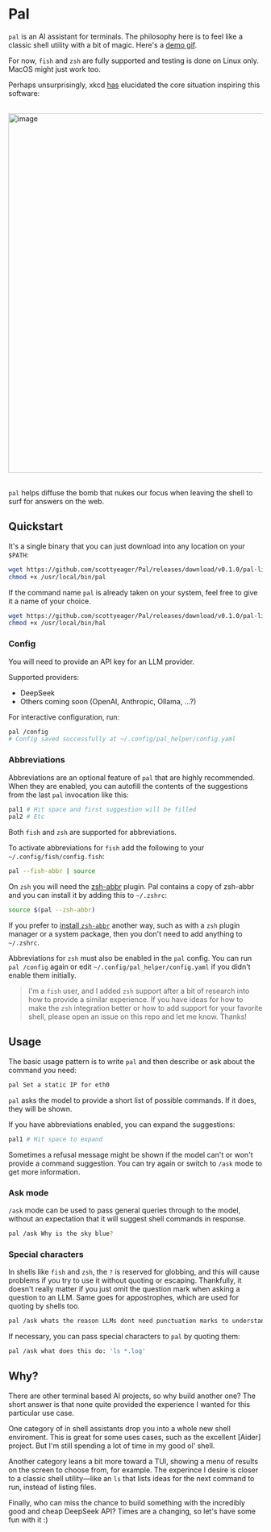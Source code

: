# Pal

`pal` is an AI assistant for terminals. The philosophy here is to feel like a classic shell utility with a bit of magic. Here's a [demo gif](https://github.com/user-attachments/assets/622bcf0e-4dd6-4643-8471-bb4b6b559215).

For now, `fish` and `zsh` are fully supported and testing is done on Linux only. MacOS might just work too.

Perhaps unsurprisingly, xkcd [has](https://xkcd.com/1168/) elucidated the core situation inspiring this software:

<br><img width="713" alt="image" src="https://github.com/user-attachments/assets/93f58393-2de7-466e-ba30-9fa2e32635af" />

<br>`pal` helps diffuse the bomb that nukes our focus when leaving the shell to surf for answers on the web.

## Quickstart

It's a single binary that you can just download into any location on your `$PATH`:

```sh
wget https://github.com/scottyeager/Pal/releases/download/v0.1.0/pal-linux-amd64 -O /usr/local/bin/pal
chmod +x /usr/local/bin/pal
```

If the command name `pal` is already taken on your system, feel free to give it a name of your choice.

```sh
wget https://github.com/scottyeager/Pal/releases/download/v0.1.0/pal-linux-amd64 -O /usr/local/bin/hal
chmod +x /usr/local/bin/hal
```

### Config

You will need to provide an API key for an LLM provider.

Supported providers:

* DeepSeek
* Others coming soon (OpenAI, Anthropic, Ollama, ...?)

For interactive configuration, run:

```sh
pal /config
# Config saved successfully at ~/.config/pal_helper/config.yaml
```

### Abbreviations

Abbreviations are an optional feature of `pal` that are highly recommended. When they are enabled, you can autofill the contents of the suggestions from the last `pal` invocation like this:

```sh
pal1 # Hit space and first suggestion will be filled
pal2 # Etc
```

Both `fish` and `zsh` are supported for abbreviations.

To activate abbreviations for `fish` add the following to your `~/.config/fish/config.fish`:

```sh
pal --fish-abbr | source
```

On `zsh` you will need the [zsh-abbr](https://github.com/olets/zsh-abbr) plugin. Pal contains a copy of zsh-abbr and you can install it by adding this to `~/.zshrc`:

```sh
source $(pal --zsh-abbr)
```

If you prefer to [install `zsh-abbr`](https://zsh-abbr.olets.dev/installation.html) another way, such as with a `zsh` plugin manager or a system package, then you don't need to add anything to `~/.zshrc`.

Abbreviations for `zsh` must also be enabled in the `pal` config. You can run `pal /config` again or edit `~/.config/pal_helper/config.yaml` if you didn't enable them initially.

> I'm a `fish` user, and I added `zsh` support after a bit of research into how to provide a similar experience. If you have ideas for how to make the `zsh` integration better or how to add support for your favorite shell, please open an issue on this repo and let me know. Thanks!

## Usage

The basic usage pattern is to write `pal` and then describe or ask about the command you need:

```sh
pal Set a static IP for eth0
```

`pal` asks the model to provide a short list of possible commands. If it does, they will be shown.

If you have abbreviations enabled, you can expand the suggestions:

```sh
pal1 # Hit space to expand
```

Sometimes a refusal message might be shown if the model can't or won't provide a command suggestion. You can try again or switch to `/ask` mode to get more information.

### Ask mode

`/ask` mode can be used to pass general queries through to the model, without an expectation that it will suggest shell commands in response.

```sh
pal /ask Why is the sky blue?
```

### Special characters

In shells like `fish` and `zsh`, the `?` is reserved for globbing, and this will cause problems if you try to use it without quoting or escaping. Thankfully, it doesn't really matter if you just omit the question mark when asking a question to an LLM. Same goes for appostrophes, which are used for quoting by shells too.

```sh
pal /ask whats the reason LLMs dont need punctuation marks to understand me
```

If necessary, you can pass special characters to `pal` by quoting them:

```sh
pal /ask what does this do: 'ls *.log'
```

## Why?

There are other terminal based AI projects, so why build another one? The short answer is that none quite provided the experience I wanted for this particular use case.

One category of in shell assistants drop you into a whole new shell enviroment. This is great for some uses cases, such as the excellent [Aider] project. But I'm still spending a lot of time in my good ol' shell.

Another category leans a bit more toward a TUI, showing a menu of results on the screen to choose from, for example. The experince I desire is closer to a classic shell utility—like an `ls` that lists ideas for the next command to run, instead of listing files.

Finally, who can miss the chance to build something with the incredibly good and cheap DeepSeek API? Times are a changing, so let's have some fun with it :)
